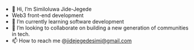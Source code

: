 - 👋 Hi, I’m Similoluwa Jide-Jegede
- Web3 front-end development
- 🌱 I’m currently learning software development
- 💞️ I’m looking to collaborate on building a new generation of communities in tech.
- 📫 How to reach me @jidejegedesimi@gmail.com

<!---
Similol/Similol is a ✨ special ✨ repository because its `README.md` (this file) appears on your GitHub profile.
You can click the Preview link to take a look at your changes.
--->

